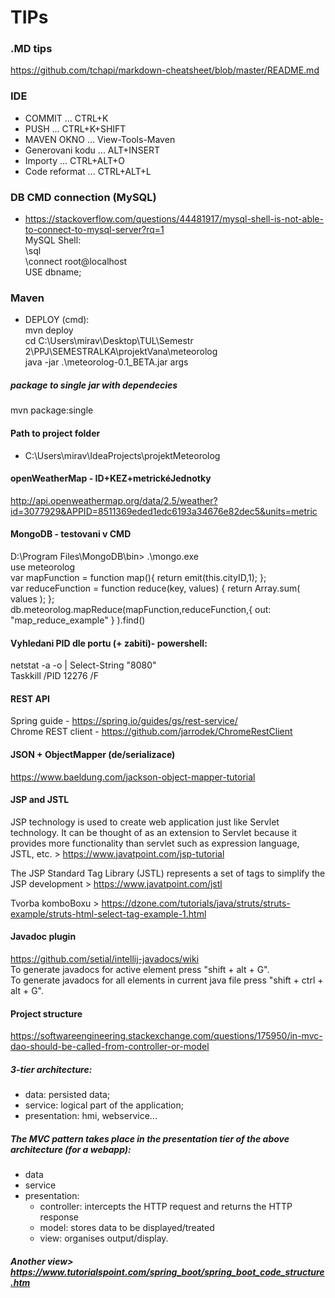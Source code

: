﻿# TIPs

### .MD tips
https://github.com/tchapi/markdown-cheatsheet/blob/master/README.md

### IDE
- COMMIT ... CTRL+K<br />
- PUSH  ... CTRL+K+SHIFT<br />
- MAVEN OKNO ... View-Tools-Maven<br />
- Generovani kodu ... ALT+INSERT<br />
- Importy ... CTRL+ALT+O<br />
- Code reformat ... CTRL+ALT+L<br />

### DB CMD connection (MySQL)
- https://stackoverflow.com/questions/44481917/mysql-shell-is-not-able-to-connect-to-mysql-server?rq=1<br />
MySQL Shell: <br />
\sql <br />
\connect root@localhost <br />
USE dbname; <br />

### Maven
 - DEPLOY (cmd):<br />
 mvn deploy<br />
 cd C:\Users\mirav\Desktop\TUL\Semestr 2\PPJ\SEMESTRALKA\projektVana\meteorolog<br />
 java -jar .\meteorolog-0.1_BETA.jar args<br />
 ##### package to single jar with dependecies
 mvn package:single

#### Path to project folder 
 - C:\Users\mirav\IdeaProjects\projektMeteorolog

#### openWeatherMap - ID+KEZ+metrickéJednotky
http://api.openweathermap.org/data/2.5/weather?id=3077929&APPID=8511369eded1edc6193a34676e82dec5&units=metric


#### MongoDB - testovani v CMD
D:\Program Files\MongoDB\bin> .\mongo.exe<br />
use meteorolog<br />
var mapFunction = function map(){     return emit(this.cityID,1); };<br />
var reduceFunction = function reduce(key, values) {     return Array.sum( values ); };<br />
db.meteorolog.mapReduce(mapFunction,reduceFunction,{ out: "map_reduce_example" } ).find()<br />

#### Vyhledani PID dle portu (+ zabiti)- powershell:
netstat -a -o | Select-String "8080"<br />
Taskkill /PID 12276 /F

#### REST API
 Spring guide - https://spring.io/guides/gs/rest-service/ <br />
Chrome REST client - https://github.com/jarrodek/ChromeRestClient

#### JSON + ObjectMapper (de/serializace)
https://www.baeldung.com/jackson-object-mapper-tutorial

#### JSP and JSTL
JSP technology is used to create web application just like Servlet technology. It can be thought of as an extension to Servlet because it provides more functionality than servlet such as expression language, JSTL, etc. > https://www.javatpoint.com/jsp-tutorial<br />

The JSP Standard Tag Library (JSTL) represents a set of tags to simplify the JSP development > 
https://www.javatpoint.com/jstl

Tvorba komboBoxu > https://dzone.com/tutorials/java/struts/struts-example/struts-html-select-tag-example-1.html

#### Javadoc plugin
https://github.com/setial/intellij-javadocs/wiki<br />
To generate javadocs for active element press "shift + alt + G".<br />
To generate javadocs for all elements in current java file press "shift + ctrl + alt + G".<br />

#### Project structure
https://softwareengineering.stackexchange.com/questions/175950/in-mvc-dao-should-be-called-from-controller-or-model

##### 3-tier architecture:<br />
 * data: persisted data;<br />
 * service: logical part of the application;<br />
 * presentation: hmi, webservice...<br />

#####  The MVC pattern takes place in the presentation tier of the above architecture (for a webapp):<br />

* data<br />
* service<br />
* presentation:<br />
    * controller: intercepts the HTTP request and returns the HTTP response<br />
    * model: stores data to be displayed/treated<br />
    * view: organises output/display.<br />
    
##### Another view> https://www.tutorialspoint.com/spring_boot/spring_boot_code_structure.htm

